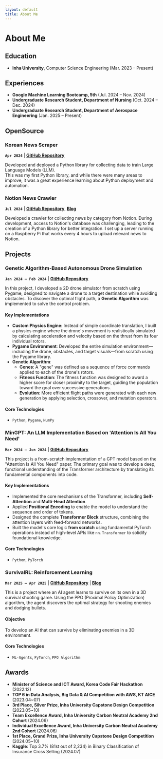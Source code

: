 ```yaml
---
layout: default
title: About Me
---
```


# About Me

## Education

- **Inha University**, Computer Science Engineering (Mar. 2023 – Present)

## Experiences

- **Google Machine Learning Bootcamp, 5th** (Jul. 2024 – Nov. 2024)
- **Undergraduate Research Student, Department of Nursing** (Oct. 2024 – Dec. 2024)
- **Undergraduate Research Student, Department of Aerospace Engineering** (Jan. 2025 – Present)

## OpenSource

### Korean News Scraper

**`Apr 2024`** \| **[GitHub Repository](https://github.com/kar7mp5/korean-news-scraper)**

Developed and deployed a Python library for collecting data to train Large Language Models (LLM).  
This was my first Python library, and while there were many areas to improve, it was a great experience learning about Python deployment and automation.

### Notion News Crawler

**`Jul 2024`** \| **[GitHub Repository](https://github.com/kar7mp5/notion-news-crawler)**, **[Blog](https://kar7mp5.tistory.com/)**

Developed a crawler for collecting news by category from Notion.
During development, access to Notion's database was challenging, leading to the creation of a Python library for better integration.
I set up a server running on a Raspberry Pi that works every 4 hours to upload relevant news to Notion.

## Projects

### Genetic Algorithm-Based Autonomous Drone Simulation

**`Jan 2024 – Feb 2024`** \| **[GitHub Repository](https://github.com/kar7mp5/Drone_Simulation)**

In this project, I developed a 2D drone simulator from scratch using Pygame, designed to navigate a drone to a target destination while avoiding obstacles. To discover the optimal flight path, a **Genetic Algorithm** was implemented to solve the control problem.

#### Key Implementations

- **Custom Physics Engine**: Instead of simple coordinate translation, I built a physics engine where the drone's movement is realistically simulated by calculating acceleration and velocity based on the thrust from its four individual rotors.
- **Pygame Environment**: Developed the entire simulation environment—including the drone, obstacles, and target visuals—from scratch using the Pygame library.
- **Genetic Algorithm**:
  - **Genes**: A "gene" was defined as a sequence of force commands applied to each of the drone's rotors.
  - **Fitness Function**: The fitness function was designed to award a higher score for closer proximity to the target, guiding the population toward the goal over successive generations.
  - **Evolution**: More efficient flight paths were generated with each new generation by applying selection, crossover, and mutation operators.

#### Core Technologies

- `Python`, `Pygame`, `NumPy`

### MinGPT: An LLM Implementation Based on 'Attention Is All You Need'

**`Mar 2024 – Jun 2024`** \| **[GitHub Repository](https://github.com/kar7mp5/MinGPT)**

This project is a from-scratch implementation of a GPT model based on the "Attention Is All You Need" paper. The primary goal was to develop a deep, functional understanding of the Transformer architecture by translating its fundamental components into code.

#### Key Implementations

- Implemented the core mechanisms of the Transformer, including **Self-Attention** and **Multi-Head Attention**.
- Applied **Positional Encoding** to enable the model to understand the sequence and order of tokens.
- Designed the complete **Transformer Block** structure, combining the attention layers with feed-forward networks.
- Built the model's core logic **from scratch** using fundamental PyTorch operations instead of high-level APIs like `nn.Transformer` to solidify foundational knowledge.

#### Core Technologies

- `Python`, `PyTorch`

### SurvivalRL: Reinforcement Learning

**`Mar 2025 – Apr 2025`** \| [**GitHub Repository**](https://github.com/kar7mp5/SurvivalRL) \| [**Blog**](https://kar7mp5.tistory.com/entry/Reinforcement-Learning-Python-Matplotlib%EC%9C%BC%EB%A1%9C-%EC%83%9D%ED%83%9C%EA%B3%84-%EA%B0%95%ED%99%94%ED%95%99%EC%8A%B5-%EC%8B%9C%EB%AE%AC%EB%A0%88%EC%9D%B4%EC%85%98-%EA%B5%AC%ED%98%84%ED%95%98%EA%B8%B0)

This is a project where an AI agent learns to survive on its own in a 3D survival shooting game. Using the PPO (Proximal Policy Optimization) algorithm, the agent discovers the optimal strategy for shooting enemies and dodging bullets.

#### Objective

To develop an AI that can survive by eliminating enemies in a 3D environment.

#### Core Technologies

- `ML-Agents`, `PyTorch`, `PPO Algorithm`

## Awards

- **Minister of Science and ICT Award, Korea Code Fair Hackathon** (2022.12)
- **TOP 6 in Data Analysis, Big Data & AI Competition with AWS, KT AICE** (2023.04~07)
- **3rd Place, Silver Prize, Inha University Capstone Design Competition** (2023.05~10)
- **Team Excellence Award, Inha University Carbon Neutral Academy 2nd Cohort** (2024.06)
- **Individual Excellence Award, Inha University Carbon Neutral Academy 2nd Cohort** (2024.06)
- **1st Place, Grand Prize, Inha University Capstone Design Competition** (2024.05~10)
- **Kaggle**: Top 3.7% (81st out of 2,234) in Binary Classification of Insurance Cross Selling (2024.07)
